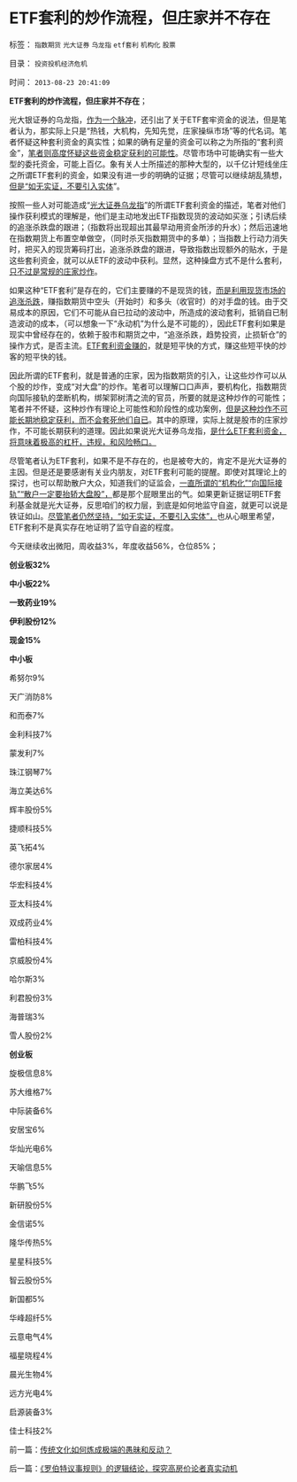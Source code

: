 # ETF套利的炒作流程，但庄家并不存在

标签： `指数期货` `光大证券` `乌龙指` `etf套利` `机构化` `股票` 

目录： `投资投机经济危机`

时间： `2013-08-23 20:41:09`

**ETF套利的炒作流程，但庄家并不存在**；

光大银证券的乌龙指，[作为一个脉冲](../../../2013/8/21/光大事件的脉冲图像和细节，被锁定的李天一案的预期司法腐败.md)，还引出了关于ETF套牢资金的说法，但是笔者认为，那实际上只是“热钱，大机构，先知先觉，庄家操纵市场”等的代名词。笔者怀疑这种套利资金的真实性；如果的确有足量的资金可以称之为所指的“套利资金”，[笔者则高度怀疑这些资金稳定获利的可能性](../../../2013/8/20/光大事件中幽灵，319国债期货，招行认沽，指数期货，和交易所.md)。尽管市场中可能确实有一些大型的委托资金，可能上百亿。象有关人士所描述的那种大型的，以千亿计短线坐庄之所谓ETF套利的资金，如果没有进一步的明确的证据；尽管可以继续胡乱猜想，[但是“如无实证，不要引入实体](../../../2013/7/8/庄家是人治的产物，股市是法治的产物.md)”。

按照一些人对可能造成“[光大证券乌龙指](../../../2013/8/19/光大事件，是照明股市黑暗深渊真相的一束闪电，一束脉冲.md)”的所谓ETF套利资金的描述，笔者对他们操作获利模式的理解是，他们是主动地发出ETF指数现货的波动如买涨；引诱后续的追涨杀跌盘的跟进；（指数将出现超出其最早动用资金所涉的升水）；然后迅速地在指数期货上布置空单做空，（同时杀灭指数期货中的多单）；当指数上行动力消失时，把买入的现货筹码打出，追涨杀跌盘的跟进，导致指数出现额外的贴水，于是这些套利资金，就可以从ETF的波动中获利。显然，这种操盘方式不是什么套利，[只不过是常规的庄家炒作](../../../2013/7/1/庄家不存在，“庄家现象”无损他人.md)。

如果这种“ETF套利”是存在的，它们主要赚的不是现货的钱，[而是利用现货市场的追涨杀跌](../../../2012/12/11/基金年末砸盘是基金经理自利的理性行为.md)，赚指数期货中空头（开始时）和多头（收官时）的对手盘的钱。由于交易成本的原因，它们不可能从自已拉动的波动中，所造成的波动套利，抵销自已制造波动的成本，（可以想象一下“永动机”为什么是不可能的），因此ETF套利如果是现实中曾经存在的，依赖于股市和期货之中，“追涨杀跌，趋势投资，止损斩仓”的操作方式，是否主流。[ETF套利资金赚的](../../../2013/7/25/机构市强烈的羊群效应和小盘股融券及杠杆化的后果.md)，就是短平快的方式，赚这些短平快的炒客的短平快的钱。

因此所谓的ETF套利，就是普通的庄家，因为指数期货的引入，让这些炒作可以从个股的炒作，变成“对大盘”的炒作。笔者可以理解口口声声，要机构化，指数期货向国际接轨的垄断机构，绑架郭树清之流的官员，所要的就是这种炒作的可能性；笔者并不怀疑，这种炒作有理论上可能性和阶段性的成功案例，[但是这种炒作不可能长期地稳定获利，而不会套死他们自已](../../../2013/7/4/神奇国度的股市的庄家的真相.md)。其中的原理，实际上就是股市的庄家炒作，不可能长期获利的道理。因此如果说光大证券乌龙指，[是什么ETF套利资金，将意味着极高的杠杆，违规，和风险畅口。](../../../2013/8/20/光大事件中幽灵，319国债期货，招行认沽，指数期货，和交易所.md)

尽管笔者认为ETF套利，如果不是不存在的，也是被夸大的，肯定不是光大证券的主因。但是还是要感谢有关业内朋友，对ETF套利可能的提醒。即使对其理论上的探讨，也可以帮助散户大众，知道我们的证监会，[一直所谓的“机构化”“向国际接轨”“散户一定要抬轿大盘股”，](../../../2013/6/20/只有行政垄断的机构化，指数期货才能清一色做空；.md)都是那个屁眼里出的气。如果更新证据证明ETF套利基金就是光大证券，反思咱们的权力层，到底是如何地监守自盗，就更可以说是铁证如山。[尽管笔者仍然坚持，“如无实证，不要引入实体”，](../../../2013/6/27/“庄家”是阴谋论的化身，计划经济的借口，阶级斗争的现象.md)也从心眼里希望，ETF套利不是真实存在地证明了监守自盗的程度。

今天继续收出微阳，周收益3%，年度收益56%，仓位85%；

**创业板32%**

**中小板22%**

**一致药业19%**

**伊利股份12%**

**现金15%**

**中小板**

希努尔9%

天广消防8%

和而泰7%

金利科技7%

蒙发利7%

珠江钢琴7%

海立美达6%

辉丰股份5%

捷顺科技5%

英飞拓4%

德尔家居4%

华宏科技4%

亚太科技4%

双成药业4%

雷柏科技4%

京威股份4%

哈尔斯3%

利君股份3%

海普瑞3%

雪人股份2%

**创业板**

旋极信息8%

苏大维格7%

中际装备6%

安居宝6%

华灿光电6%

天喻信息5%

华鹏飞5%

新研股份5%

金信诺5%

隆华传热5%

星星科技5%

智云股份5%

新国都5%

华峰超纤5%

云意电气4%

福星晓程4%

晨光生物4%

远方光电4%

启源装备3%

佳士科技2%



前一篇：[传统文化如何炼成极端的愚昧和反动？](../../../2013/8/23/传统文化如何炼成极端的愚昧和反动？.md)

后一篇：[《罗伯特议事规则》的逻辑结论，探究高房价论者真实动机](../../../2013/8/24/《罗伯特议事规则》的逻辑结论，探究高房价论者真实动机.md)